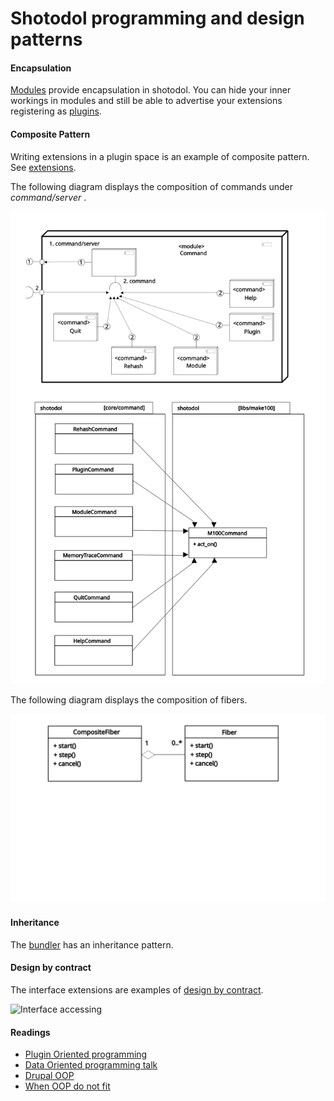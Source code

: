 Shotodol programming and design patterns
=========================================

#### Encapsulation

[Modules](../../../libs/module/README.md) provide encapsulation in shotodol. You can hide your inner workings in modules and still be able to advertise your extensions registering as [plugins](../../../libs/plugin/README.md).

#### Composite Pattern

Writing extensions in a plugin space is an example of composite pattern. See [extensions](../../../libs/plugin/README.md#extension).


The following diagram displays the composition of commands under _command/server_ .

![Composite class diagram for commands](../../../docs/diagrams/composite_class_diagram_for_commands.svg)


The following diagram displays the composition of fibers.

![Composite class diagram for fibers](../../../docs/diagrams/composite_class_diagram_for_fibers.svg)


#### Inheritance

The [bundler](../../../libs/bundler/) has an inheritance pattern.


#### Design by contract

The interface extensions are examples of [design by contract](http://en.wikipedia.org/wiki/Design_by_contract).

![Interface accessing](../../docs/diagrams/extended_interface.svg)

#### Readings

- [Plugin Oriented programming](http://miniim.blogspot.com/2014/09/plugin.html)
- [Data Oriented programming talk](github.com/kamanashisroy/aroop/tree/master/talks/data_oriented_talks)
- [Drupal OOP](https://www.drupal.org/node/547518)
- [When OOP do not fit](http://technosophos.com/2010/10/13/why-object-oriented-programming-bad-drupal.html)
